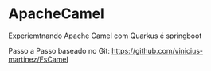 # ApacheCamel
Experiemtnando Apache Camel com Quarkus é springboot

Passo a Passo baseado no Git:
https://github.com/vinicius-martinez/FsCamel
